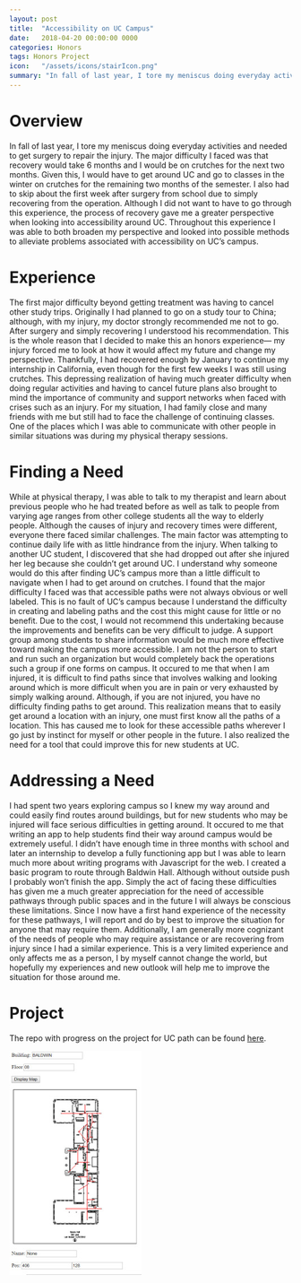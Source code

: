 ```yaml
---
layout: post
title:  "Accessibility on UC Campus"
date:   2018-04-20 00:00:00 0000
categories: Honors
tags: Honors Project 
icon:   "/assets/icons/stairIcon.png"
summary: "In fall of last year, I tore my meniscus doing everyday activities and needed to get surgery to repair the injury. This experience is me reflecting upon the experience and the effect it has had on me."
---
```


# Overview

In fall of last year, I tore my meniscus doing everyday activities and needed to get surgery to repair the injury. The major difficulty I faced was that recovery would take 6 months and I would be on crutches for the next two months. Given this, I would have to get around UC and go to classes in the winter on crutches for the remaining two months of the semester. I also had to skip about the first week after surgery from school due to simply recovering from the operation. Although I did not want to have to go through this experience, the process of recovery gave me a greater perspective when looking into accessibility around UC. Throughout this experience I was able to both broaden my perspective and looked into possible methods to alleviate problems associated with accessibility on UC’s campus.

# Experience

The first major difficulty beyond getting treatment was having to cancel other study trips. Originally I had planned to go on a study tour to China; although, with my injury, my doctor strongly recommended me not to go. After surgery and simply recovering I understood his recommendation. This is the whole reason that I decided to make this an honors experience— my injury forced me to look at how it would affect my future and change my perspective. Thankfully, I had recovered enough by January to continue my internship in California, even though for the first few weeks I was still using crutches. This depressing realization of having much greater difficulty when doing regular activities and having to cancel future plans also brought to mind the importance of community and support networks when faced with crises such as an injury. For my situation, I had family close and many friends with me but still had to face the challenge of continuing classes. One of the places which I was able to communicate with other people in similar situations was during my physical therapy sessions.

# Finding a Need

While at physical therapy, I was able to talk to my therapist and learn about previous people who he had treated before as well as talk to people from varying age ranges from other college students all the way to elderly people. Although the causes of injury and recovery times were different, everyone there faced similar challenges. The main factor was attempting to continue daily life with as little hindrance from the injury. When talking to another UC student, I discovered that she had dropped out after she injured her leg because she couldn’t get around UC. I understand why someone would do this after finding UC’s campus more than a little difficult to navigate when I had to get around on crutches. I found that the major difficulty I faced was that accessible paths were not always obvious or well labeled. This is no fault of UC’s campus because I understand the difficulty in creating and labeling paths and the cost this might cause for little or no benefit. Due to the cost, I would not recommend this undertaking because the improvements and benefits can be very difficult to judge. A support group among students to share information would be much more effective toward making the campus more accessible. I am not the person to start and run such an organization but would completely back the operations such a group if one forms on campus. It occured to me that when I am injured, it is difficult to find paths since that involves walking and looking around which is more difficult when you are in pain or very exhausted by simply walking around. Although, if you are not injured, you have no difficulty finding paths to get around. This realization means that to easily get around a location with an injury, one must first know all the paths of a location. This has caused me to look for these accessible paths wherever I go just by instinct for myself or other people in the future. I also realized the need for a tool that could improve this for new students at UC.

# Addressing a Need

I had spent two years exploring campus so I knew my way around and could easily find routes around buildings, but for new students who may be injured will face serious difficulties in getting around. It occured to me that writing an app to help students find their way around campus would be extremely useful. I didn’t have enough time in three months with school and later an internship to develop a fully functioning app but I was able to learn much more about writing programs with Javascript for the web. I created a basic program to route through Baldwin Hall. Although without outside push I probably won’t finish the app. Simply the act of facing these difficulties has given me a much greater appreciation for the need of accessible pathways through public spaces and in the future I will always be conscious these limitations. Since I now have a first hand experience of the necessity for these pathways, I will report and do by best to improve the situation for anyone that may require them. Additionally, I am generally more cognizant of the needs of people who may require assistance or are recovering from injury since I had a similar experience. This is a very limited experience and only affects me as a person, I by myself cannot change the world, but hopefully my experiences and new outlook will help me to improve the situation for those around me.

# Project

The repo with progress on the project for UC path can be found [here](https://github.com/nicholas-maltbie/UC-Path-Program).

![Knee Program Prototype](/assets/projects/knee-project/knee.jpg)
